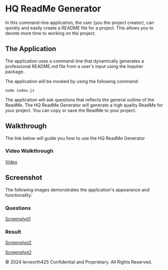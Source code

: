 # HQ ReadMe Generator

In this command-line application, the user (you the project creator), can quickly and easily create a README file for a project. This allows you to devote more time to working on the project.

## The Application

The application uses a command-line that dynamically generates a professional README.md file from a user's input using the Inquirer package. 

The application will be invoked by using the following command:

    node index.js

The application will ask questions that reflects the general outline of the ReadMe. The HQ ReadMe Generator will generate a high quality ReadMe for your project. You can copy or save the ReadMe to your project. 

## Walkthrough

The link below will guide you how to use the HQ ReadMe Generator
### Video Walkthrough
[Video](./media/HQ%20ReadMe%20Gen.mp4)

## Screenshot
The following images demonstrates the application's appearance and functionality:
### Questions
[Screenshot1](./media/Screenshot%20(15).png)

### Result
[Screenshot2](./media/Screenshot%20(13).png)

[Screenshot2](./media/Screenshot%20(14).png)

© 2024 lenworth425 Confidential and Proprietary. All Rights Reserved.